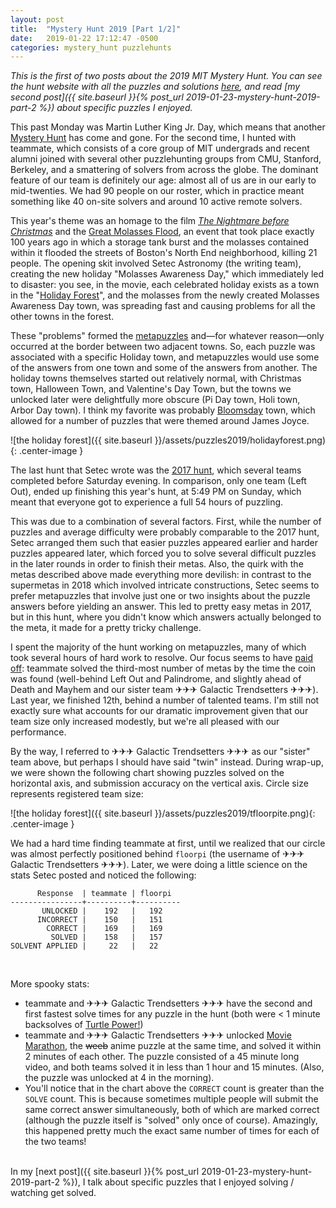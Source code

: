 ```yaml
---
layout: post
title:  "Mystery Hunt 2019 [Part 1/2]"
date:   2019-01-22 17:12:47 -0500
categories: mystery_hunt puzzlehunts
---
```


*This is the first of two posts about the 2019 MIT Mystery Hunt. You can see the hunt website with all the puzzles and solutions [here](http://web.mit.edu/puzzle/www/2019/full.html), and read [my second post]({{ site.baseurl }}{% post_url 2019-01-23-mystery-hunt-2019-part-2 %}) about specific puzzles I enjoyed.*

This past Monday was Martin Luther King Jr. Day, which means that another [Mystery Hunt](http://web.mit.edu/puzzle/www/) has come and gone. For the second time, I hunted with teammate, which consists of a core group of MIT undergrads and recent alumni joined with several other puzzlehunting groups from CMU, Stanford, Berkeley, and a smattering of solvers from across the globe. The dominant feature of our team is definitely our age: almost all of us are in our early to mid-twenties. We had 90 people on our roster, which in practice meant something like 40 on-site solvers and around 10 active remote solvers.

<!--more-->

This year's theme was an homage to the film [*The Nightmare before Christmas*](https://en.wikipedia.org/wiki/The_Nightmare_Before_Christmas) and the [Great Molasses Flood](https://en.wikipedia.org/wiki/Great_Molasses_Flood), an event that took place exactly 100 years ago in which a storage tank burst and the molasses contained within it flooded the streets of Boston's North End neighborhood, killing 21 people. The opening skit involved Setec Astronomy (the writing team), creating the new holiday "Molasses Awareness Day," which immediately led to disaster: you see, in the movie, each celebrated holiday exists as a town in the "[Holiday Forest](http://web.mit.edu/puzzle/www/2019/full.html)", and the molasses from the newly created Molasses Awareness Day town, was spreading fast and causing problems for all the other towns in the forest.

These "problems" formed the [metapuzzles](https://en.wikipedia.org/wiki/Metapuzzle) and—for whatever reason—only occurred at the border between two adjacent towns. So, each puzzle was associated with a specific Holiday town, and metapuzzles would use some of the answers from one town and some of the answers from another. The holiday towns themselves started out relatively normal, with Christmas town, Halloween Town, and Valentine's Day Town, but the towns we unlocked later were delightfully more obscure (Pi Day town, Holi town, Arbor Day town). I think my favorite was probably [Bloomsday](https://en.wikipedia.org/wiki/Bloomsday) town, which allowed for a number of puzzles that were themed around James Joyce.

![the holiday forest]({{ site.baseurl }}/assets/puzzles2019/holidayforest.png){: .center-image }

The last hunt that Setec wrote was the [2017 hunt](http://web.mit.edu/puzzle/www/2017/index.html), which several teams completed before Saturday evening. In comparison, only one team (Left Out), ended up finishing this year's hunt, at 5:49 PM on Sunday, which meant that everyone got to experience a full 54 hours of puzzling.

This was due to a combination of several factors. First, while the number of puzzles and average difficulty were probably comparable to the 2017 hunt, Setec arranged them such that easier puzzles appeared earlier and harder puzzles appeared later, which forced you to solve several difficult puzzles in the later rounds in order to finish their metas. Also, the quirk with the metas described above made everything more devilish: in contrast to the supermetas in 2018 which involved intricate constructions, Setec seems to prefer metapuzzles that involve just one or two insights about the puzzle answers before yielding an answer. This led to pretty easy metas in 2017, but in this hunt, where you didn't know which answers actually belonged to the meta, it made for a pretty tricky challenge.

I spent the majority of the hunt working on metapuzzles, many of which took several hours of hard work to resolve. Our focus seems to have [paid off](http://web.mit.edu/puzzle/www/2019/statistics.html): teammate solved the third-most number of metas by the time the coin was found (well-behind Left Out and Palindrome, and slightly ahead of Death and Mayhem and our sister team ✈✈✈ Galactic Trendsetters ✈✈✈). Last year, we finished 12th, behind a number of talented teams. I'm still not exactly sure what accounts for our dramatic improvement given that our team size only increased modestly, but we're all pleased with our performance.

By the way, I referred to ✈✈✈ Galactic Trendsetters ✈✈✈ as our "sister" team above, but perhaps I should have said "twin" instead. During wrap-up, we were shown the following chart showing puzzles solved on the horizontal axis, and submission accuracy on the vertical axis. Circle size represents registered team size:

![the holiday forest]({{ site.baseurl }}/assets/puzzles2019/tfloorpite.png){: .center-image }

We had a hard time finding teammate at first, until we realized that our circle was almost perfectly positioned behind `floorpi` (the username of ✈✈✈ Galactic Trendsetters ✈✈✈). Later, we were doing a little science on the stats Setec posted and noticed the following:

```
      Response  | teammate | floorpi
----------------+----------+----------
       UNLOCKED |    192   |   192
      INCORRECT |    150   |   151
        CORRECT |    169   |   169
         SOLVED |    158   |   157
SOLVENT APPLIED |     22   |   22
```

<br>

More spooky stats:
 * teammate and ✈✈✈ Galactic Trendsetters ✈✈✈ have the second and first fastest solve times for any puzzle in the hunt (both were < 1 minute backsolves of [Turtle Power!](http://web.mit.edu/puzzle/www/2019/puzzle/turtle_power.html))
 * teammate and ✈✈✈ Galactic Trendsetters ✈✈✈ unlocked [Movie Marathon](http://web.mit.edu/puzzle/www/2019/puzzle/movie_marathon.html), the ~~weeb~~ anime puzzle at the same time, and solved it within 2 minutes of each other. The puzzle consisted of a 45 minute long video, and both teams solved it in less than 1 hour and 15 minutes. (Also, the puzzle was unlocked at 4 in the morning).
 * You'll notice that in the chart above the `CORRECT` count is greater than the `SOLVE` count. This is because sometimes multiple people will submit the same correct answer simultaneously, both of which are marked correct (although the puzzle itself is "solved" only once of course). Amazingly, this happened pretty much the exact same number of times for each of the two teams!

<br>
In my [next post]({{ site.baseurl }}{% post_url 2019-01-23-mystery-hunt-2019-part-2 %}), I talk about specific puzzles that I enjoyed solving / watching get solved.
